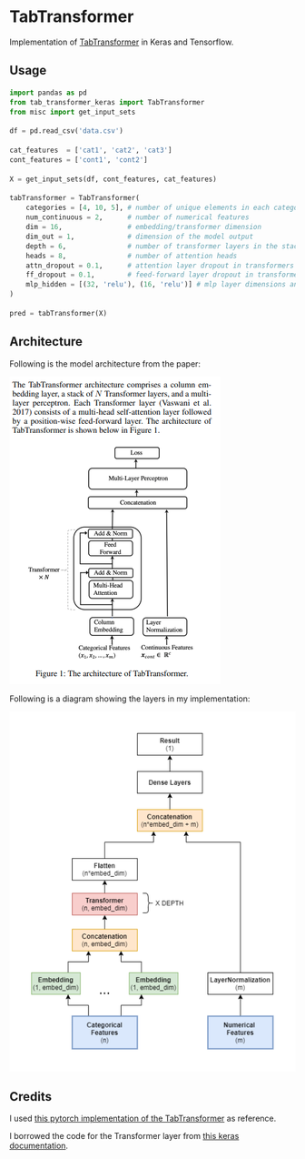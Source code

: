 # TabTransformer

Implementation of [TabTransformer](https://arxiv.org/abs/2012.06678) in Keras and Tensorflow.

## Usage

```python
import pandas as pd
from tab_transformer_keras import TabTransformer
from misc import get_input_sets

df = pd.read_csv('data.csv')

cat_features  = ['cat1', 'cat2', 'cat3']
cont_features = ['cont1', 'cont2']

X = get_input_sets(df, cont_features, cat_features)

tabTransformer = TabTransformer(
    categories = [4, 10, 5], # number of unique elements in each categorical feature
    num_continuous = 2,      # number of numerical features
    dim = 16,                # embedding/transformer dimension
    dim_out = 1,             # dimension of the model output
    depth = 6,               # number of transformer layers in the stack
    heads = 8,               # number of attention heads
    attn_dropout = 0.1,      # attention layer dropout in transformers
    ff_dropout = 0.1,        # feed-forward layer dropout in transformers
    mlp_hidden = [(32, 'relu'), (16, 'relu')] # mlp layer dimensions and activations
)

pred = tabTransformer(X)
```

## Architecture

Following is the model architecture from the paper:

![architecture diagram from the paper](imgs/architecture.png)

Following is a diagram showing the layers in my implementation:

![layers in my implementation](imgs/layers.png)

## Credits

I used [this pytorch implementation of the TabTransformer](https://github.com/lucidrains/tab-transformer-pytorch) as reference.

I borrowed the code for the Transformer layer from [this keras documentation](https://keras.io/examples/nlp/text_classification_with_transformer/). 